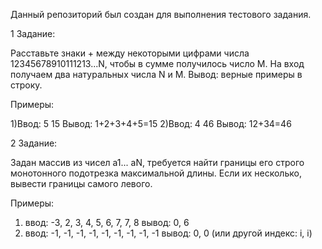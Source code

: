 Данный репозиторий был создан для выполнения тестового задания.

1 Задание:

Расставьте знаки + между некоторыми цифрами числа 12345678910111213...N, чтобы в сумме получилось число M.
На вход получаем два натуральных числа N и M.
Вывод: верные примеры в строку.

Примеры:

1)Ввод: 5 15
Вывод: 1+2+3+4+5=15
2)Ввод: 4 46
Вывод: 12+34=46

2 Задание:

Задан массив из чисел a1... aN, требуется найти границы его строго монотонного подотрезка максимальной длины. Если их несколько, вывести границы самого левого.

Примеры: 

1) ввод: -3, 2, 3, 4, 5, 6, 7, 7, 8
вывод: 0, 6
2) ввод: -1, -1, -1, -1, -1, -1, -1, -1, -1
вывод: 0, 0 (или другой индекс: i, i)
